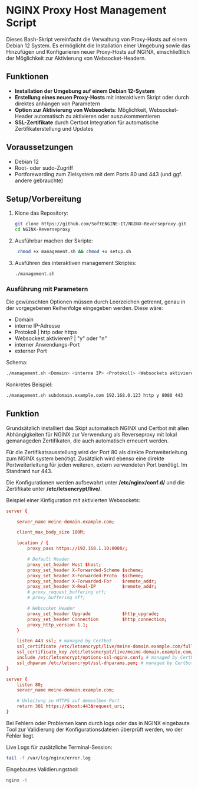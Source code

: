 # NGINX Proxy Host Management Script

Dieses Bash-Skript vereinfacht die Verwaltung von Proxy-Hosts auf einem Debian 12 System. Es ermöglicht die Installation einer Umgebung sowie das Hinzufügen und Konfigurieren neuer Proxy-Hosts auf NGINX, einschließlich der Möglichkeit zur Aktivierung von Websocket-Headern.

## Funktionen

- **Installation der Umgebung auf einem Debian 12-System**
- **Erstellung eines neuen Proxy-Hosts** mit interaktivem Skript oder durch direktes anhängen von Parametern
- **Option zur Aktivierung von Websockets**: Möglichkeit, Websocket-Header automatisch zu aktivieren oder auszukommentieren
- **SSL-Zertifikate** durch Certbot Integration für automatische Zertifikaterstellung und Updates

## Voraussetzungen

- Debian 12
- Root- oder sudo-Zugriff
- Portforewarding zum Zielsystem mit dem Ports 80 und 443 (und ggf. andere gebrauchte)

## Setup/Vorbereitung

1. Klone das Repository:
   ```bash
   git clone https://github.com/SoftENGINE-IT/NGINX-Reverseproxy.git
   cd NGINX-Reverseproxy
2. Ausführbar machen der Skripte:
   ```bash
    chmod +x management.sh && chmod +x setup.sh
3. Ausführen des interaktiven management Skriptes:
   ```bash
   ./management.sh

### Ausführung mit Parametern
Die gewünschten Optionen müssen durch Leerzeichen getrennt, genau in der vorgegebenen Reihenfolge eingegeben werden. Diese wäre:

- Domain
- interne IP-Adresse
- Protokoll | http oder https
- Websockest aktivieren? | "y" oder "n"
- interner Anwendungs-Port
- externer Port


Schema:
```bash
./management.sh <Domain> <interne IP> <Protokoll> <Websockets aktivieren? y/n> <interner Port> <externer Port>
```
Konkretes Beispiel:
```bash
./management.sh subdomain.example.com 192.168.0.123 http y 8080 443
```
## Funktion

Grundsätzlich installiert das Skipt automatisch NGINX und Certbot mit allen Abhängigkeiten für NGINX zur Verwendung als Reverseproxy mit lokal gemanageden Zertifikaten, die auch automatisch erneuert werden.

Für die Zertifikatsausstellung wird der Port 80 als direkte Portweiterleitung zum NGINX system benötigt.
Zusätzlich wird ebenso eine direkte Portweiterleitung für jeden weiteren, extern verwendeten Port benötigt. Im Standrard nur 443.

Die Konfigurationen werden aufbewahrt unter **/etc/nginx/conf.d/** und die Zertifikate unter **/etc/letsencrypt/live/**.

Beispiel einer Kinfiguration mit aktivierten Websockets:
```conf
server {

    server_name meine-domain.example.com;

    client_max_body_size 100M;

    location / {
        proxy_pass https://192.168.1.10:8080/;

        # Default Header
        proxy_set_header Host $host;
        proxy_set_header X-Forwarded-Scheme $scheme;
        proxy_set_header X-Forwarded-Proto  $scheme;
        proxy_set_header X-Forwarded-For    $remote_addr;
        proxy_set_header X-Real-IP          $remote_addr;
        # proxy_request_buffering off;
        # proxy_buffering off;  

        # Websocket Header
        proxy_set_header Upgrade            $http_upgrade;
        proxy_set_header Connection         $http_connection;
        proxy_http_version 1.1;
    }

    listen 443 ssl; # managed by Certbot
    ssl_certificate /etc/letsencrypt/live/meine-domain.example.com/fullchain.pem; # managed by Certbot
    ssl_certificate_key /etc/letsencrypt/live/meine-domain.example.com/privkey.pem; # managed by Certbot
    include /etc/letsencrypt/options-ssl-nginx.conf; # managed by Certbot
    ssl_dhparam /etc/letsencrypt/ssl-dhparams.pem; # managed by Certbot
}

server {
    listen 80;
    server_name meine-domain.example.com;

    # Umleitung zu HTTPS auf demselben Port
    return 301 https://$host:443$request_uri;
}
```

Bei Fehlern oder Problemen kann durch logs oder das in NGINX eingebaute Tool zur Validierung der Konfigurationsdateien überprüft werden, wo der Fehler liegt.

Live Logs für zusätzliche Terminal-Session:
```bash
tail -f /var/log/nginx/error.log
```

Eingebautes Validierungstool:
```bash
nginx -t
```
